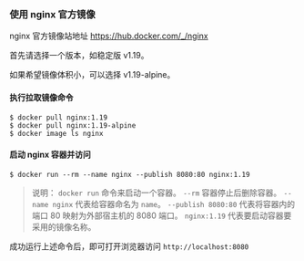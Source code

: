 ### 使用 nginx 官方镜像

nginx 官方镜像站地址 https://hub.docker.com/_/nginx

首先请选择一个版本，如稳定版 v1.19。

如果希望镜像体积小，可以选择 v1.19-alpine。

#### 执行拉取镜像命令

```shell
$ docker pull nginx:1.19
$ docker pull nginx:1.19-alpine
$ docker image ls nginx
```

#### 启动 nginx 容器并访问

```shell
$ docker run --rm --name nginx --publish 8080:80 nginx:1.19
```

> 说明：
> `docker run` 命令来启动一个容器。
> `--rm` 容器停止后删除容器。
> `--name nginx` 代表给容器命名为 `name`。
> `--publish 8080:80` 代表将容器内的端口 80 映射为外部宿主机的 8080 端口。
> `nginx:1.19` 代表要启动容器要采用的镜像名称。

成功运行上述命令后，即可打开浏览器访问 `http://localhost:8080`
